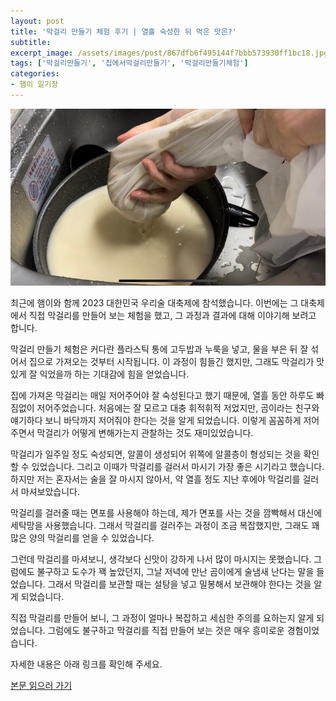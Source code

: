 ```yaml
---
layout: post
title: '막걸리 만들기 체험 후기 | 열흘 숙성한 뒤 먹은 맛은?'
subtitle: 
excerpt_image: /assets/images/post/867dfb6f495144f7bbb573930ff1bc18.jpg
tags: ['막걸리만들기', '집에서막걸리만들기', '막걸리만들기체험']
categories: 
- 햄이 일기장
---
```


![메인 이미지](/assets/images/post/867dfb6f495144f7bbb573930ff1bc18.jpg)

최근에 햄이와 함께 2023 대한민국 우리술 대축제에 참석했습니다. 이번에는 그 대축제에서 직접 막걸리를 만들어 보는 체험을 했고, 그 과정과 결과에 대해 이야기해 보려고 합니다.

막걸리 만들기 체험은 커다란 플라스틱 통에 고두밥과 누룩을 넣고, 물을 부은 뒤 잘 섞어서 집으로 가져오는 것부터 시작됩니다. 이 과정이 힘들긴 했지만, 그래도 막걸리가 맛있게 잘 익었을까 하는 기대감에 힘을 얻었습니다.

집에 가져온 막걸리는 매일 저어주어야 잘 숙성된다고 했기 때문에, 열흘 동안 하루도 빠짐없이 저어주었습니다. 처음에는 잘 모르고 대충 휘적휘적 저었지만, 곰이라는 친구와 얘기하다 보니 바닥까지 저어줘야 한다는 것을 알게 되었습니다. 이렇게 꼼꼼하게 저어주면서 막걸리가 어떻게 변해가는지 관찰하는 것도 재미있었습니다.

막걸리가 일주일 정도 숙성되면, 알콜이 생성되어 위쪽에 알콜층이 형성되는 것을 확인할 수 있었습니다. 그리고 이때가 막걸리를 걸러서 마시기 가장 좋은 시기라고 했습니다. 하지만 저는 혼자서는 술을 잘 마시지 않아서, 약 열흘 정도 지난 후에야 막걸리를 걸러서 마셔보았습니다.

막걸리를 걸러줄 때는 면포를 사용해야 하는데, 제가 면포를 사는 것을 깜빡해서 대신에 세탁망을 사용했습니다. 그래서 막걸리를 걸러주는 과정이 조금 복잡했지만, 그래도 꽤 많은 양의 막걸리를 얻을 수 있었습니다.

그런데 막걸리를 마셔보니, 생각보다 신맛이 강하게 나서 많이 마시지는 못했습니다. 그럼에도 불구하고 도수가 꽥 높았던지, 그날 저녁에 만난 곰이에게 술냄새 난다는 말을 들었습니다. 그래서 막걸리를 보관할 때는 설탕을 넣고 밀봉해서 보관해야 한다는 것을 알게 되었습니다.

직접 막걸리를 만들어 보니, 그 과정이 얼마나 복잡하고 세심한 주의를 요하는지 알게 되었습니다. 그럼에도 불구하고 막걸리를 직접 만들어 보는 것은 매우 흥미로운 경험이었습니다.

자세한 내용은 아래 링크를 확인해 주세요. 

[본문 읽으러 가기](https://m.blog.naver.com/ham_eaten_jellybear/223287306752)
